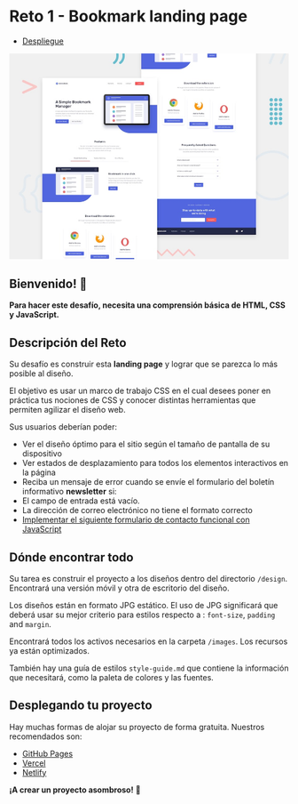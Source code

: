 # Reto 1 - Bookmark landing page

- [Despliegue](https://karvaroz.github.io/Bookmark-Landing-Page-R1E2/)

![Vista previa del diseño para el desafío de codificación de Bookmark Landing Page](./design/desktop-preview.jpg)

## Bienvenido! 👋

**Para hacer este desafío, necesita una comprensión básica de HTML, CSS y JavaScript.**

## Descripción del Reto

Su desafío es construir esta **landing page** y lograr que se parezca lo más posible al diseño.

El objetivo es usar un marco de trabajo CSS en el cual desees poner en práctica tus nociones de CSS y conocer distintas herramientas que permiten agilizar el diseño web.

Sus usuarios deberían poder:

- Ver el diseño óptimo para el sitio según el tamaño de pantalla de su dispositivo
- Ver estados de desplazamiento para todos los elementos interactivos en la página
- Reciba un mensaje de error cuando se envíe el formulario del boletín informativo **newsletter** si:
- El campo de entrada está vacío.
- La dirección de correo electrónico no tiene el formato correcto
- [Implementar el siguiente formulario de contacto funcional con JavaScript](https://www.youtube.com/watch?v=V79bslyDIT8&t=685s&ab_channel=LeonidasEsteban)


## Dónde encontrar todo

Su tarea es construir el proyecto a los diseños dentro del directorio `/design`. Encontrará una versión móvil y otra de escritorio del diseño.

Los diseños están en formato JPG estático. El uso de JPG significará que deberá usar su mejor criterio para estilos respecto a : `font-size`, `padding` and `margin`. 

Encontrará todos los activos necesarios en la carpeta `/images`. Los recursos ya están optimizados.

También hay una guía de estilos `style-guide.md` que contiene la información que necesitará, como la paleta de colores y las fuentes.


## Desplegando tu proyecto

Hay muchas formas de alojar su proyecto de forma gratuita. Nuestros recomendados son:

- [GitHub Pages](https://pages.github.com/)
- [Vercel](https://vercel.com/)
- [Netlify](https://www.netlify.com/)

**¡A crear un proyecto asombroso!** 🚀
